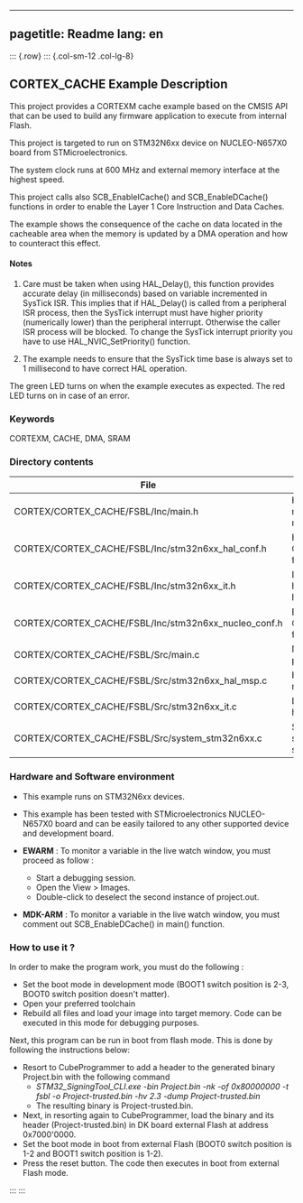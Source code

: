 
---
pagetitle: Readme
lang: en
---
::: {.row}
::: {.col-sm-12 .col-lg-8}

## <b>CORTEX_CACHE Example Description</b>

This project provides a CORTEXM cache example based on the CMSIS API that can be used
to build any firmware application to execute from internal Flash.

This project is targeted to run on STM32N6xx device on NUCLEO-N657X0 board from STMicroelectronics.

The system clock runs at 600 MHz and external memory interface at the highest speed.

This project calls also SCB_EnableICache() and SCB_EnableDCache() functions in order to enable
the Layer 1 Core Instruction and Data Caches.

The example shows the consequence of the cache on data located in the cacheable area when
the memory is updated by a DMA operation and how to counteract this effect.

#### <b>Notes</b>

 1. Care must be taken when using HAL_Delay(), this function provides accurate delay (in milliseconds)
    based on variable incremented in SysTick ISR. This implies that if HAL_Delay() is called from
    a peripheral ISR process, then the SysTick interrupt must have higher priority (numerically lower)
    than the peripheral interrupt. Otherwise the caller ISR process will be blocked.
    To change the SysTick interrupt priority you have to use HAL_NVIC_SetPriority() function.

 2. The example needs to ensure that the SysTick time base is always set to 1 millisecond
    to have correct HAL operation.

The green LED turns on when the example executes as expected.
The red LED turns on in case of an error.

### <b>Keywords</b>

CORTEXM, CACHE, DMA, SRAM

### <b>Directory contents</b>

File | Description
 --- | ---
  CORTEX/CORTEX_CACHE/FSBL/Inc/main.h                   | Header for main.c module
  CORTEX/CORTEX_CACHE/FSBL/Inc/stm32n6xx_hal_conf.h     | HAL Configuration file
  CORTEX/CORTEX_CACHE/FSBL/Inc/stm32n6xx_it.h           | Interrupt handlers header file
  CORTEX/CORTEX_CACHE/FSBL/Inc/stm32n6xx_nucleo_conf.h  | BSP Configuration file
  CORTEX/CORTEX_CACHE/FSBL/Src/main.c                   | Main program
  CORTEX/CORTEX_CACHE/FSBL/Src/stm32n6xx_hal_msp.c      | HAL MSP module
  CORTEX/CORTEX_CACHE/FSBL/Src/stm32n6xx_it.c           | Interrupt handlers
  CORTEX/CORTEX_CACHE/FSBL/Src/system_stm32n6xx.c       | STM32N6xx system source file

### <b>Hardware and Software environment</b>

  - This example runs on STM32N6xx devices.

  - This example has been tested with STMicroelectronics NUCLEO-N657X0
    board and can be easily tailored to any other supported device
    and development board.

  - **EWARM** : To monitor a variable in the live watch window, you must proceed as follow :
    - Start a debugging session.
    - Open the View > Images.
    - Double-click to deselect the second instance of project.out.

  - **MDK-ARM** : To monitor a variable in the live watch window, you must comment out SCB_EnableDCache() in main() function.

### <b>How to use it ?</b>

In order to make the program work, you must do the following :

 - Set the boot mode in development mode (BOOT1 switch position is 2-3, BOOT0 switch position doesn't matter).
 - Open your preferred toolchain
 - Rebuild all files and load your image into target memory. Code can be executed in this mode for debugging purposes.

 Next, this program can be run in boot from flash mode. This is done by following the instructions below:

 - Resort to CubeProgrammer to add a header to the generated binary Project.bin with the following command
   - *STM32_SigningTool_CLI.exe -bin Project.bin -nk -of 0x80000000 -t fsbl -o Project-trusted.bin -hv 2.3 -dump Project-trusted.bin*
   - The resulting binary is Project-trusted.bin.
 - Next, in resorting again to CubeProgrammer, load the binary and its header (Project-trusted.bin) in DK board external Flash at address 0x7000'0000.
 - Set the boot mode in boot from external Flash (BOOT0 switch position is 1-2 and BOOT1 switch position is 1-2).
 - Press the reset button. The code then executes in boot from external Flash mode.


:::
:::

